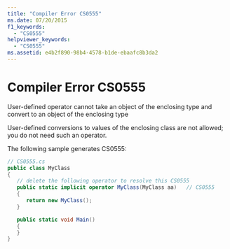 ```yaml
---
title: "Compiler Error CS0555"
ms.date: 07/20/2015
f1_keywords:
  - "CS0555"
helpviewer_keywords:
  - "CS0555"
ms.assetid: e4b2f890-98b4-4578-b1de-ebaafc8b3da2
---
```


# Compiler Error CS0555

User-defined operator cannot take an object of the enclosing type and convert to an object of the enclosing type

User-defined conversions to values of the enclosing class are not allowed; you do not need such an operator.

The following sample generates CS0555:

```csharp
// CS0555.cs
public class MyClass
{
   // delete the following operator to resolve this CS0555
   public static implicit operator MyClass(MyClass aa)   // CS0555
   {
      return new MyClass();
   }

   public static void Main()
   {
   }
}
```
